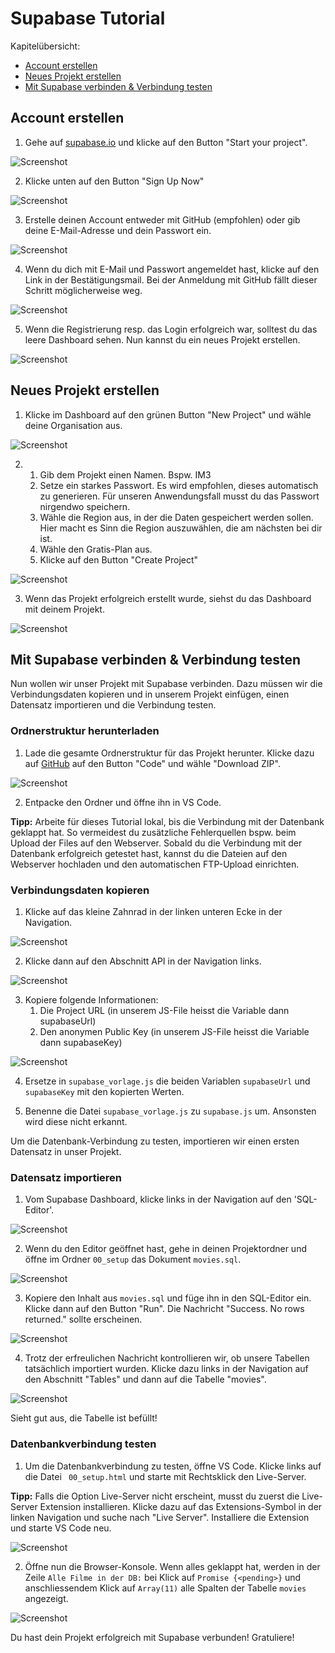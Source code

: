 # Supabase Tutorial

Kapitelübersicht:

- [Account erstellen](#account-erstellen)
- [Neues Projekt erstellen](#neues-projekt-erstellen)
- [Mit Supabase verbinden & Verbindung testen](#mit-supabase-verbinden--verbindung-testen)

## Account erstellen

1. Gehe auf [supabase.io](https://supabase.io/) und klicke auf den Button "Start your project".

![Screenshot](../assets/Supabase_Tutorial_1.png)

2. Klicke unten auf den Button "Sign Up Now"

![Screenshot](../assets/Supabase_Tutorial_2.png)

3. Erstelle deinen Account entweder mit GitHub (empfohlen) oder gib deine E-Mail-Adresse und dein Passwort ein.

![Screenshot](../assets/Supabase_Tutorial_3.png)

4. Wenn du dich mit E-Mail und Passwort angemeldet hast, klicke auf den Link in der Bestätigungsmail. Bei der Anmeldung mit GitHub fällt dieser Schritt möglicherweise weg.

![Screenshot](../assets/Supabase_Tutorial_4.png)

5. Wenn die Registrierung resp. das Login erfolgreich war, solltest du das leere Dashboard sehen. Nun kannst du ein neues Projekt erstellen.

![Screenshot](../assets/Supabase_Tutorial_5.png)

## Neues Projekt erstellen

1. Klicke im Dashboard auf den grünen Button "New Project" und wähle deine Organisation aus.

![Screenshot](../assets/Supabase_Tutorial_51.png)

2.  1. Gib dem Projekt einen Namen. Bspw. IM3
    2. Setze ein starkes Passwort. Es wird empfohlen, dieses automatisch zu generieren. Für unseren Anwendungsfall musst du das Passwort nirgendwo speichern.
    3. Wähle die Region aus, in der die Daten gespeichert werden sollen. Hier macht es Sinn die Region auszuwählen, die am nächsten bei dir ist.
    4. Wähle den Gratis-Plan aus.
    5. Klicke auf den Button "Create Project"

![Screenshot](../assets/Supabase_Tutorial_6.png)

3. Wenn das Projekt erfolgreich erstellt wurde, siehst du das Dashboard mit deinem Projekt.

![Screenshot](../assets/Supabase_Tutorial_7.png)

## Mit Supabase verbinden & Verbindung testen

Nun wollen wir unser Projekt mit Supabase verbinden. Dazu müssen wir die Verbindungsdaten kopieren und in unserem Projekt einfügen, einen Datensatz importieren und die Verbindung testen.

### Ordnerstruktur herunterladen

1. Lade die gesamte Ordnerstruktur für das Projekt herunter. Klicke dazu auf [GitHub](https://github.com/Interaktive-Medien/2023_HS_IM3) auf den Button "Code" und wähle "Download ZIP".

![Screenshot](../assets/Supabase_Tutorial_16.png)

2. Entpacke den Ordner und öffne ihn in VS Code.

**Tipp:** Arbeite für dieses Tutorial lokal, bis die Verbindung mit der Datenbank geklappt hat. So vermeidest du zusätzliche Fehlerquellen bspw. beim Upload der Files auf den Webserver. Sobald du die Verbindung mit der Datenbank erfolgreich getestet hast, kannst du die Dateien auf den Webserver hochladen und den automatischen FTP-Upload einrichten.

### Verbindungsdaten kopieren

1. Klicke auf das kleine Zahnrad in der linken unteren Ecke in der Navigation.

![Screenshot](../assets/Supabase_Tutorial_7.png)

2. Klicke dann auf den Abschnitt API in der Navigation links.

![Screenshot](../assets/Supabase_Tutorial_8.png)

3. Kopiere folgende Informationen:
    1. Die Project URL (in unserem JS-File heisst die Variable dann supabaseUrl)
    2. Den anonymen Public Key (in unserem JS-File heisst die Variable dann supabaseKey)


![Screenshot](../assets/Supabase_Tutorial_9.png)

4. Ersetze in `supabase_vorlage.js` die beiden Variablen `supabaseUrl` und `supabaseKey` mit den kopierten Werten. 

5. Benenne die Datei `supabase_vorlage.js` zu `supabase.js` um. Ansonsten wird diese nicht erkannt.

Um die Datenbank-Verbindung zu testen, importieren wir einen ersten Datensatz in unser Projekt.

### Datensatz importieren

1. Vom Supabase Dashboard, klicke links in der Navigation auf den 'SQL-Editor'.

![Screenshot](../assets/Supabase_Tutorial_10.png)

2. Wenn du den Editor geöffnet hast, gehe in deinen Projektordner und öffne im Ordner `00_setup` das Dokument `movies.sql`. 

![Screenshot](../assets/Supabase_Tutorial_11.png)

3. Kopiere den Inhalt aus `movies.sql` und füge ihn in den SQL-Editor ein. Klicke dann auf den Button "Run". Die Nachricht "Success. No rows returned." sollte erscheinen.

![Screenshot](../assets/Supabase_Tutorial_12.png)

4. Trotz der erfreulichen Nachricht kontrollieren wir, ob unsere Tabellen tatsächlich importiert wurden. Klicke dazu links in der Navigation auf den Abschnitt "Tables" und dann auf die Tabelle "movies".

![Screenshot](../assets/Supabase_Tutorial_13.png)

Sieht gut aus, die Tabelle ist befüllt!

### Datenbankverbindung testen

1. Um die Datenbankverbindung zu testen, öffne VS Code. Klicke links auf die Datei ` 00_setup.html` und starte mit Rechtsklick den Live-Server.

**Tipp:** Falls die Option Live-Server nicht erscheint, musst du zuerst die Live-Server Extension installieren. Klicke dazu auf das Extensions-Symbol in der linken Navigation und suche nach "Live Server". Installiere die Extension und starte VS Code neu.

![Screenshot](../assets/Supabase_Tutorial_14.png)

2. Öffne nun die Browser-Konsole. Wenn alles geklappt hat, werden in der Zeile `Alle Filme in der DB:` bei Klick auf  `Promise {<pending>}` und anschliessendem Klick auf `Array(11)` alle Spalten der Tabelle `movies` angezeigt.

![Screenshot](../assets/Supabase_Tutorial_15.png)

Du hast dein Projekt erfolgreich mit Supabase verbunden! Gratuliere!